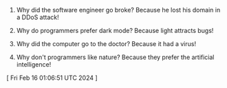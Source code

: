  
1. Why did the software engineer go broke? Because he lost his domain in a DDoS attack!

2. Why do programmers prefer dark mode? Because light attracts bugs!

3. Why did the computer go to the doctor? Because it had a virus!

4. Why don't programmers like nature? Because they prefer the artificial intelligence!
 
[ 
Fri Feb 16 01:06:51 UTC 2024
 ]
